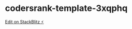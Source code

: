 # codersrank-template-3xqphq

[Edit on StackBlitz ⚡️](https://stackblitz.com/edit/codersrank-template-3xqphq)
